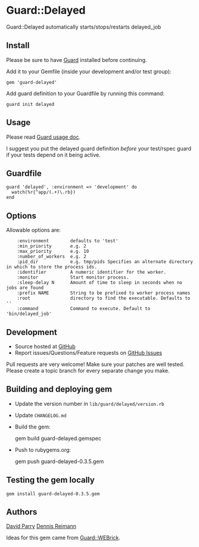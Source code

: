 # Guard::Delayed

Guard::Delayed automatically starts/stops/restarts delayed_job

## Install

Please be sure to have [Guard](http://github.com/guard/guard) installed before continuing.

Add it to your Gemfile (inside your development and/or test group):

    gem 'guard-delayed'

Add guard definition to your Guardfile by running this command:

    guard init delayed

## Usage

Please read [Guard usage doc](http://github.com/guard/guard#readme).

I suggest you put the delayed guard definition *before* your test/rspec guard if your tests depend on it being active.

## Guardfile

    guard 'delayed', :environment => 'development' do
      watch(%r{^app/(.+)\.rb})
    end

## Options

Allowable options are:

```
    :environment        defaults to 'test'
    :min_priority       e.g. 2
    :max_priority       e.g. 10
    :number_of_workers  e.g. 2
    :pid_dir            e.g. tmp/pids Specifies an alternate directory in which to store the process ids.
    :identifier         A numeric identifier for the worker.
    :monitor            Start monitor process.
    :sleep-delay N      Amount of time to sleep in seconds when no jobs are found
    :prefix NAME        String to be prefixed to worker process names
    :root               directory to find the executable. Defaults to ''
    :command            Command to execute. Default to 'bin/delayed_job'
```

## Development

 * Source hosted at [GitHub](http://github.com/suranyami/guard-delayed)
 * Report issues/Questions/Feature requests on [GitHub Issues](http://github.com/suranyami/guard-delayed/issues)

Pull requests are very welcome! Make sure your patches are well tested.
Please create a topic branch for every separate change you make.

## Building and deploying gem

 * Update the version number in `lib/guard/delayed/version.rb`
 * Update `CHANGELOG.md`
 * Build the gem:

    gem build guard-delayed.gemspec

 * Push to rubygems.org:

    gem push guard-delayed-0.3.5.gem

## Testing the gem locally

    gem install guard-delayed-0.3.5.gem


## Authors

[David Parry](https://github.com/suranyami)
[Dennis Reimann](https://github.com/dbloete)

Ideas for this gem came from [Guard::WEBrick](http://github.com/fnichol/guard-webrick).
